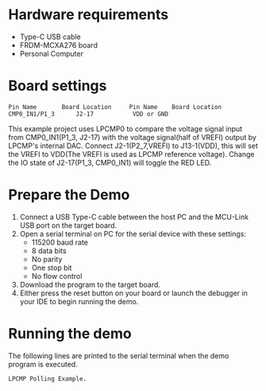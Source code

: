 Hardware requirements
=====================
- Type-C USB cable
- FRDM-MCXA276 board
- Personal Computer

Board settings
==============
~~~~~~~~~~~~~~~~~~~~~~~~~~~~~~~~~~~~~~~~~~~~~~~~~~~~~~
Pin Name       Board Location     Pin Name    Board Location
CMP0_IN1/P1_3      J2-17           VDD or GND
~~~~~~~~~~~~~~~~~~~~~~~~~~~~~~~~~~~~~~~~~~~~~~~~~~~~~~

This example project uses LPCMP0 to compare the voltage signal input from CMP0_IN1(P1_3, J2-17)
with the voltage signal(half of VREFI) output by LPCMP's internal DAC.
Connect J2-1(P2_7,VREFI) to J13-1(VDD), this will set the VREFI to VDD(The VREFI is used as LPCMP reference voltage).
Change the IO state of J2-17(P1_3, CMP0_IN1) will toggle the RED LED.

Prepare the Demo
================
1. Connect a USB Type-C cable between the host PC and the MCU-Link USB port on the target board.
2. Open a serial terminal on PC for the serial device with these settings:
    - 115200 baud rate
    - 8 data bits
    - No parity
    - One stop bit
    - No flow control
3. Download the program to the target board.
4. Either press the reset button on your board or launch the debugger in your IDE to begin running
   the demo.

Running the demo
================
The following lines are printed to the serial terminal when the demo program is executed.
~~~~~~~~~~~~~~~~~~~~~~~~~~~~~~~~~~~~~~~~
LPCMP Polling Example.
~~~~~~~~~~~~~~~~~~~~~~~~~~~~~~~~~~~~~~~~

